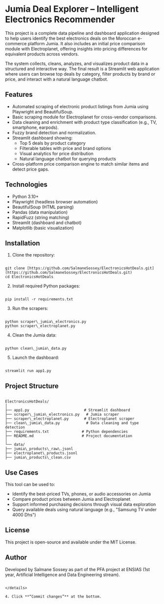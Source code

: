 # Jumia Deal Explorer – Intelligent Electronics Recommender

This project is a complete data pipeline and dashboard application designed to help users identify the best electronics deals on the Moroccan e-commerce platform Jumia. It also includes an initial price comparison module with Electroplanet, offering insights into pricing differences for equivalent products across vendors.

The system collects, cleans, analyzes, and visualizes product data in a structured and interactive way. The final result is a Streamlit web application where users can browse top deals by category, filter products by brand or price, and interact with a natural language chatbot.

## Features

- Automated scraping of electronic product listings from Jumia using Playwright and BeautifulSoup.
- Basic scraping module for Electroplanet for cross-vendor comparisons.
- Data cleaning and enrichment with product type classification (e.g., TV, smartphone, earpods).
- Fuzzy brand detection and normalization.
- Streamlit dashboard showing:
  - Top 5 deals by product category
  - Filterable tables with price and brand options
  - Visual analytics for price distribution
  - Natural language chatbot for querying products
- Cross-platform price comparison engine to match similar items and detect price gaps.

## Technologies

- Python 3.10+
- Playwright (headless browser automation)
- BeautifulSoup (HTML parsing)
- Pandas (data manipulation)
- RapidFuzz (string matching)
- Streamlit (dashboard and chatbot)
- Matplotlib (basic visualization)

## Installation

1. Clone the repository:

```

git clone [https://github.com/SalmaneSossey/ElectronicsHotDeals.git](https://github.com/SalmaneSossey/ElectronicsHotDeals.git)
cd ElectronicsHotDeals

```

2. Install required Python packages:

```

pip install -r requirements.txt

```

3. Run the scrapers:

```

python scraper\_jumia\_electronics.py
python scraper\_electroplanet.py

```

4. Clean the Jumia data:

```

python clean\_jumia\_data.py

```

5. Launch the dashboard:

```

streamlit run app1.py

```

## Project Structure

```

ElectronicsHotDeals/
│
├── app1.py                         # Streamlit dashboard
├── scraper\_jumia\_electronics.py   # Jumia scraper
├── scraper\_electroplanet.py       # Electroplanet scraper
├── clean\_jumia\_data.py            # Data cleaning and type detection
├── requirements.txt               # Python dependencies
├── README.md                      # Project documentation
│
└── data/
├── jumia\_products\_raw\.jsonl
├── electroplanet\_products.jsonl
├── jumia\_products\_clean.csv

```

## Use Cases

This tool can be used to:

- Identify the best-priced TVs, phones, or audio accessories on Jumia
- Compare product prices between Jumia and Electroplanet
- Support informed purchasing decisions through visual data exploration
- Query available deals using natural language (e.g., "Samsung TV under 4000 Dhs")

## License

This project is open-source and available under the MIT License.

## Author

Developed by Salmane Sossey as part of the PFA project at ENSIAS (1st year, Artificial Intelligence and Data Engineering stream).
```

</details>

4. Click **“Commit changes”** at the bottom.

